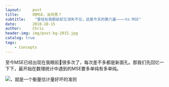 ```yaml
---
layout:     post
title:      同MSE，汝何秀？
subtitle:    "曾经在我眼前却又消失不见，这是今天的第六遍————to MSE"
date:       2018-10-15
author:     Chris
header-img: img/post-bg-2015.jpg
catalog: true
tags:
    - Concepts
---
```


至今MSE已经出现在我眼前👀很多次了，每次差不多都是新面孔。那我们先回忆一下下，最开始在数理统计中遇到的MSE要多单纯有多单纯。

![](http://latex.codecogs.com/gif.latex?\\mathbb{E}_{\\hat{\\theta}}=(\\hat{\\theta}-\\theta)^2)，就是一个衡量估计量好坏的准则

